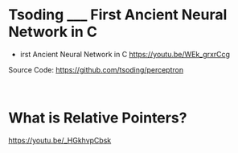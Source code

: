# Tsoding \_\_\_ First Ancient Neural Network in C

- irst Ancient Neural Network in C
  https://youtu.be/WEk_grxrCcg

Source Code: https://github.com/tsoding/perceptron

<br>

# What is Relative Pointers?

https://youtu.be/_HGkhvpCbsk

<br>

